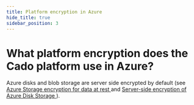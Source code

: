 ```yaml
---
title: Platform encryption in Azure
hide_title: true
sidebar_position: 3
---
```


# What platform encryption does the Cado platform use in Azure?

Azure disks and blob storage are server side encrypted by default (see [Azure Storage encryption for data at rest
](https://learn.microsoft.com/en-us/azure/storage/common/storage-service-encryption) and [Server-side encryption of Azure Disk Storage
](https://learn.microsoft.com/en-us/azure/virtual-machines/disk-encryption) ).
